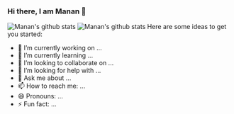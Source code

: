 ### Hi there, I am Manan 👋

<!--
**manan-bedi2908/manan-bedi2908** is a ✨ _special_ ✨ repository because its `README.md` (this file) appears on your GitHub profile. -->
![Manan's github stats](https://github-readme-stats.vercel.app/api?username=manan-bedi2908&show_icons=true)
![Manan's github stats](https://github-readme-stats.vercel.app/api?username=manan-bedi2908&show_icons=true&theme=tokyonight)
Here are some ideas to get you started:

- 🔭 I’m currently working on ...
- 🌱 I’m currently learning ...
- 👯 I’m looking to collaborate on ...
- 🤔 I’m looking for help with ...
- 💬 Ask me about ...
- 📫 How to reach me: ...
- 😄 Pronouns: ...
- ⚡ Fun fact: ...
